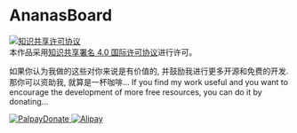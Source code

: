 # AnanasBoard

<a rel="license" href="http://creativecommons.org/licenses/by/4.0/">
<img alt="知识共享许可协议" style="border-width:0" src="https://i.creativecommons.org/l/by/4.0/88x31.png" /></a><br />本作品采用<a rel="license" href="http://creativecommons.org/licenses/by/4.0/">知识共享署名 4.0 国际许可协议</a>进行许可。

如果你认为我做的这些对你来说是有价值的, 并鼓励我进行更多开源和免费的开发. 那你可以资助我, 就算是一杯咖啡...
If you find my work useful and you want to encourage the development of more free resources, you can do it by donating...


<a rel="donate1" href="https://www.paypal.com/cgi-bin/webscr?cmd=_s-xclick&hosted_button_id=8GQHVZ7YR8NZE">
<img alt="PalpayDonate" style="border-width:0" src="https://github.com/Dark-Guan/AnanasBoard/blob/master/donate-with-paypal.png" />

<a rel="donate2" href="https://github.com/Dark-Guan/AnanasBoard/blob/master/apcazu6ntbjy04py09.png">
<img alt="Alipay" style="border-width:0"  src="https://github.com/Dark-Guan/AnanasBoard/blob/master/donate-with-alipay.png" />










